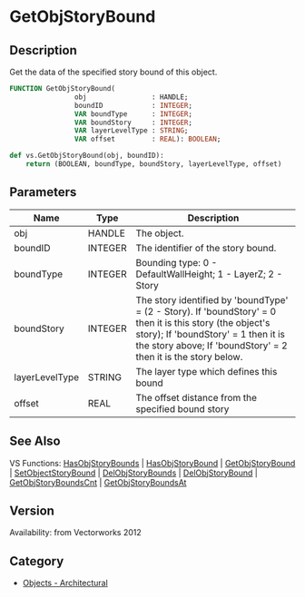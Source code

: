 # GetObjStoryBound

## Description
Get the data of the specified story bound of this object.

```pascal
FUNCTION GetObjStoryBound(
				obj                : HANDLE;
				boundID            : INTEGER;
				VAR boundType      : INTEGER;
				VAR boundStory     : INTEGER;
				VAR layerLevelType : STRING;
				VAR offset         : REAL): BOOLEAN;
```

```python
def vs.GetObjStoryBound(obj, boundID):
    return (BOOLEAN, boundType, boundStory, layerLevelType, offset)
```

## Parameters
|Name|Type|Description|
|---|---|---|
|obj|HANDLE|The object.|
|boundID|INTEGER|The identifier of the story bound.|
|boundType|INTEGER|Bounding type: 0 - DefaultWallHeight; 1 - LayerZ; 2 - Story|
|boundStory|INTEGER|The story identified by 'boundType' = (2 - Story). If 'boundStory' = 0 then it is this story (the object's story); If 'boundStory' = 1 then it is the story above; If 'boundStory' = 2 then it is the story below.|
|layerLevelType|STRING|The layer type which defines this bound|
|offset|REAL|The offset distance from the specified bound story|

## See Also
VS Functions:
[HasObjStoryBounds](HasObjStoryBounds.md) 
| [HasObjStoryBound](HasObjStoryBound.md) 
| [GetObjStoryBound](GetObjStoryBound.md) 
| [SetObjectStoryBound](SetObjectStoryBound.md) 
| [DelObjStoryBounds](DelObjStoryBounds.md) 
| [DelObjStoryBound](DelObjStoryBound.md) 
| [GetObjStoryBoundsCnt](GetObjStoryBoundsCnt.md) 
| [GetObjStoryBoundsAt](GetObjStoryBoundsAt.md)

## Version
Availability: from Vectorworks 2012

## Category
* [Objects - Architectural](../Categories/Objects%20-%20Architectural.md)
